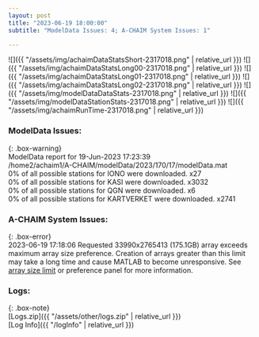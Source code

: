 ```yaml
---
layout: post
title: "2023-06-19 18:00:00"
subtitle: "ModelData Issues: 4; A-CHAIM System Issues: 1"

---
```


![]({{ "/assets/img/achaimDataStatsShort-2317018.png" | relative_url }})
![]({{ "/assets/img/achaimDataStatsLong00-2317018.png" | relative_url }})
![]({{ "/assets/img/achaimDataStatsLong01-2317018.png" | relative_url }})
![]({{ "/assets/img/achaimDataStatsLong02-2317018.png" | relative_url }})
![]({{ "/assets/img/modelDataDataStats-2317018.png" | relative_url }})
![]({{ "/assets/img/modelDataStationStats-2317018.png" | relative_url }})
![]({{ "/assets/img/achaimRunTime-2317018.png" | relative_url }})


### ModelData Issues:  
  
{: .box-warning}  
 ModelData report for 19-Jun-2023 17:23:39   
 /home2/achaim1/A-CHAIM/modelData/2023/170/17/modelData.mat   
 0% of all possible stations for IONO were downloaded. x27   
 0% of all possible stations for KASI were downloaded. x3032   
 0% of all possible stations for QGN were downloaded. x6   
 0% of all possible stations for KARTVERKET were downloaded. x2741   
  
### A-CHAIM System Issues:  
  
{: .box-error}  
2023-06-19 17:18:06 Requested 33990x2765413 (175.1GB) array exceeds maximum array size preference. Creation of arrays greater than this limit may take a long time and cause MATLAB to become unresponsive. See <a href="matlab: helpview([docroot '/matlab/helptargets.map'], 'matlab_env_workspace_prefs')">array size limit</a> or preference panel for more information.  

### Logs:  
  
{: .box-note}  
[Logs.zip]({{ "/assets/other/logs.zip" | relative_url }})  
[Log Info]({{ "/logInfo" | relative_url }})  
